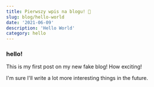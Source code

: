 ```yaml
---
title: Pierwszy wpis na blogu! 🤙
slug: blog/hello-world
date: '2021-06-09'
description: 'Hello World'
category: hello
---
```


### hello!

This is my first post on my new fake blog! How exciting!

I'm sure I'll write a lot more interesting things in the future.
